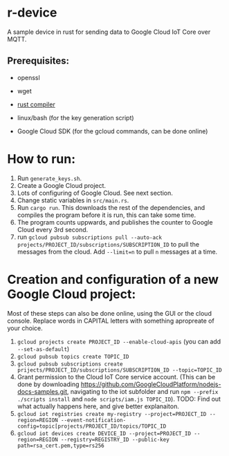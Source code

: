 r-device
========

A sample device in rust for sending data to Google Cloud IoT Core over MQTT.

Prerequisites:
-------------
- openssl
- wget
- [rust compiler](https://www.rust-lang.org)
- linux/bash (for the key generation script)

- Google Cloud SDK (for the gcloud commands, can be done online)

How to run:
===========
1. Run `generate_keys.sh`.
2. Create a Google Cloud project.
3. Lots of configuring of Google Cloud. See next section.
4. Change static variables in `src/main.rs`.
5. Run `cargo run`. This downloads the rest of the dependencies, and compiles the program before it is run, this can take some time.
6. The program counts uppwards, and publishes the counter to Google Cloud every 3rd second.
7. run `gcloud pubsub subscriptions pull --auto-ack projects/PROJECT_ID/subscriptions/SUBSCRIPTION_ID` to pull the messages from the cloud. Add `--limit=n` to pull `n` messages at a time.  

Creation and configuration of a new Google Cloud project:
=========================================================
Most of these steps can also be done online, using the GUI or the cloud console.
Replace words in CAPITAL letters with something apropreate of your choice.
1. `gcloud projects create PROJECT_ID --enable-cloud-apis` (you can add `--set-as-default`)
2. `gcloud pubsub topics create TOPIC_ID`
3. `gcloud pubsub subscriptions create prijects/PROJECT_ID/subscriptions/SUBSCRIPTION_ID --topic=TOPIC_ID`
4. Grant permission to the Cloud IoT Core service account. (This can be done by downloading https://github.com/GoogleCloudPlatform/nodejs-docs-samples.git, navigating to the iot subfolder and run `npm --prefix ./scripts install` and `node scripts/iam.js TOPIC_ID`). TODO: Find out what actually happens here, and give better explanaiton.
5. `gcloud iot registries create my-registry --project=PROJECT_ID --region=REGION --event-notification-config=topic[projects/PROJECT_ID/topics/TOPIC_ID`
6. `gcloud iot devices create DEVICE_ID --project=PROJECT_ID --region=REGION --registry=REGISTRY_ID --public-key path=rsa_cert.pem,type=rs256`